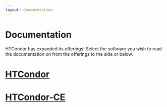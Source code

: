 ```yaml
---
layout: documentation
---
```


<h1>Documentation</h1>
<p>
    HTCondor has expanded its offerings! Select the software you wish to read the documentation on from the
    offerings to the side or below.
</p>
<div class="row my-2">
    <div class="col-12 col-md-6 my-2">
        <a class="btn w-100 btn-primary" href="{{ '/documentation/htcondor.html' | relative_url }}">
            <h1 class="text-white">HTCondor</h1>
        </a>
    </div>
    <div class="col-12 col-md-6 my-2">
        <a class="btn w-100 btn-primary" href="{{ '/documentation/htcondor-ce.html' | relative_url }}">
            <h1 class="text-white">HTCondor-CE</h1>
        </a>
    </div>
</div>